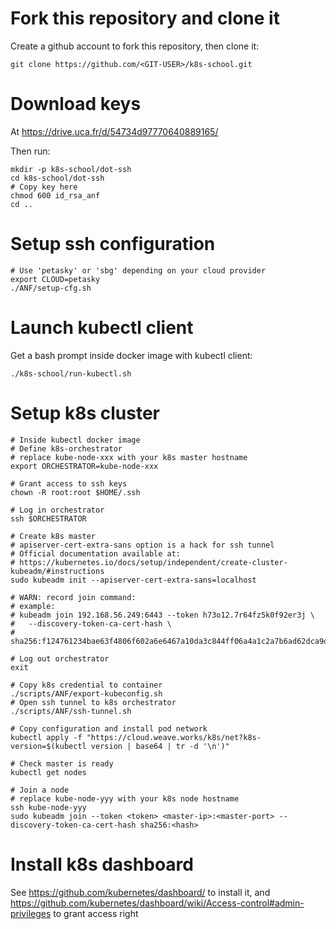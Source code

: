 # Fork this repository and clone it

Create a github account to fork this repository, then clone it:
```shell
git clone https://github.com/<GIT-USER>/k8s-school.git
```

# Download keys

At https://drive.uca.fr/d/54734d97770640889165/

Then run:

```shell
mkdir -p k8s-school/dot-ssh
cd k8s-school/dot-ssh
# Copy key here
chmod 600 id_rsa_anf
cd ..
```

# Setup ssh configuration

```shell
# Use 'petasky' or 'sbg' depending on your cloud provider
export CLOUD=petasky
./ANF/setup-cfg.sh
```

# Launch kubectl client

Get a bash prompt inside docker image with kubectl client:

```shell
./k8s-school/run-kubectl.sh
```

# Setup k8s cluster

```shell
# Inside kubectl docker image
# Define k8s-orchestrator
# replace kube-node-xxx with your k8s master hostname
export ORCHESTRATOR=kube-node-xxx

# Grant access to ssh keys
chown -R root:root $HOME/.ssh

# Log in orchestrator
ssh $ORCHESTRATOR

# Create k8s master
# apiserver-cert-extra-sans option is a hack for ssh tunnel
# Official documentation available at:
# https://kubernetes.io/docs/setup/independent/create-cluster-kubeadm/#instructions
sudo kubeadm init --apiserver-cert-extra-sans=localhost

# WARN: record join command:
# example:
# kubeadm join 192.168.56.249:6443 --token h73o12.7r64fz5k0f92er3j \
#   --discovery-token-ca-cert-hash \
#   sha256:f124761234bae63f4806f602a6e6467a10da3c844ff06a4a1c2a7b6ad62dca9d

# Log out orchestrator
exit

# Copy k8s credential to container
./scripts/ANF/export-kubeconfig.sh
# Open ssh tunnel to k8s orchestrator
./scripts/ANF/ssh-tunnel.sh

# Copy configuration and install pod network
kubectl apply -f "https://cloud.weave.works/k8s/net?k8s-version=$(kubectl version | base64 | tr -d '\n')"

# Check master is ready
kubectl get nodes

# Join a node
# replace kube-node-yyy with your k8s node hostname
ssh kube-node-yyy
sudo kubeadm join --token <token> <master-ip>:<master-port> --discovery-token-ca-cert-hash sha256:<hash>
```

# Install k8s dashboard

See https://github.com/kubernetes/dashboard/ to install it, and https://github.com/kubernetes/dashboard/wiki/Access-control#admin-privileges to grant access right
